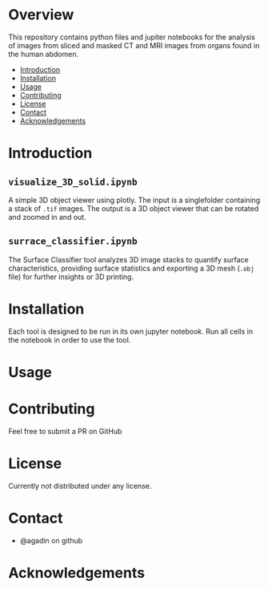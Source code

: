 
# Overview
This repository contains python files and jupiter notebooks for the analysis of images from sliced and masked CT and MRI images from organs found in the human abdomen. 

* [Introduction](#introduction)
* [Installation](#installation)
* [Usage](#usage)
* [Contributing](#contributing)
* [License](#license)
* [Contact](#contact)
* [Acknowledgements](#acknowledgements)

# Introduction

## `visualize_3D_solid.ipynb`
A simple 3D object viewer using plotly. The input is a singlefolder containing a stack of `.tif` images. The output is a 3D object viewer that can be rotated and zoomed in and out. 

## `surrace_classifier.ipynb`
The Surface Classifier tool analyzes 3D image stacks to quantify surface characteristics, providing surface statistics and exporting a 3D mesh (`.obj` file) for further insights or 3D printing.

# Installation
Each tool is designed to be run in its own jupyter notebook. Run all cells in the notebook in order to use the tool.

# Usage

# Contributing
Feel free to submit a PR on GitHub

# License
Currently not distributed under any license.

# Contact
* @agadin on github

# Acknowledgements
